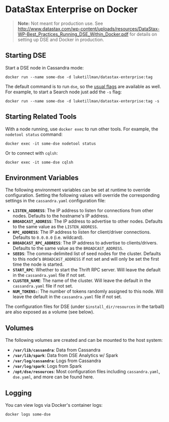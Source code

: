 # DataStax Enterprise on Docker

> **Note:** Not meant for production use. See http://www.datastax.com/wp-content/uploads/resources/DataStax-WP-Best_Practices_Running_DSE_Within_Docker.pdf for details on setting up DSE and Docker in production.

## Starting DSE

Start a DSE node in Cassandra mode:
```
docker run --name some-dse -d luketillman/datastax-enterprise:tag
```

The default command is to run `dse`, so the [usual flags](http://docs.datastax.com/en/datastax_enterprise/4.8/datastax_enterprise/startStop/refDseStandalone.html) are available as well. For example, to start a Search node just add the `-s` flag:
```
docker run --name some-dse -d luketillman/datastax-enterprise:tag -s
```

## Starting Related Tools

With a node running, use `docker exec` to run other tools. For example, the `nodetool status` command:
```
docker exec -it some-dse nodetool status
```

Or to connect with `cqlsh`:
```
docker exec -it some-dse cqlsh
```

## Environment Variables

The following environment variables can be set at runtime to override configuration. Setting the following values will override the corresponding settings in the `cassandra.yaml` configuration file:

 - **`LISTEN_ADDRESS`**: The IP address to listen for connections from other nodes. Defaults to the hostname's IP address.
 - **`BROADCAST_ADDRESS`**: The IP address to advertise to other nodes. Defaults to the same value as the `LISTEN_ADDRESS`.
 - **`RPC_ADDRESS`**: The IP address to listen for client/driver connections. Defaults to `0.0.0.0` (i.e. wildcard).
 - **`BROADCAST_RPC_ADDRESS`**: The IP address to advertise to clients/drivers. Defaults to the same value as the `BROADCAST_ADDRESS`.
 - **`SEEDS`**: The comma-delimited list of seed nodes for the cluster. Defaults to this node's `BROADCAST_ADDRESS` if not set and will only be set the first time the node is started.
 - **`START_RPC`**: Whether to start the Thrift RPC server. Will leave the default in the `cassandra.yaml` file if not set.
 - **`CLUSTER_NAME`**: The name of the cluster. Will leave the default in the `cassandra.yaml` file if not set.
 - **`NUM_TOKENS:`**: The number of tokens randomly assigned to this node. Will leave the default in the `cassandra.yaml` file if not set.

The configuration files for DSE (under `$install_dir/resources` in the tarball) are also exposed as a volume (see below).

## Volumes

The following volumes are created and can be mounted to the host system:

- **`/var/lib/cassandra`**: Data from Cassandra
- **`/var/lib/spark`**: Data from DSE Analytics w/ Spark
- **`/var/log/cassandra`**: Logs from Cassandra
- **`/var/log/spark`**: Logs from Spark
- **`/opt/dse/resources`**: Most configuration files including `cassandra.yaml`, `dse.yaml`, and more can be found here.

## Logging

You can view logs via Docker's container logs:

```
docker logs some-dse
```
